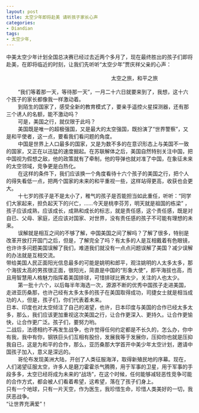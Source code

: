 ```yaml
---
layout: post
title: 太空少年即将赴美 请听孩子家长心声
categories:
- Diandian
tags:
- 太空少年, 
---
```

中美太空少年计划全国总决赛已经过去近两个多月了，现在最终胜出的孩子们即将赴美，在即将临近的时刻，让我们先听听“太空少年”贾庆祥父亲的心声：
<br />
<br />&nbsp;&nbsp;&nbsp;&nbsp;&nbsp;&nbsp;&nbsp;&nbsp;&nbsp;&nbsp;&nbsp;&nbsp;&nbsp;&nbsp;&nbsp;&nbsp;&nbsp;&nbsp;&nbsp;&nbsp;&nbsp;&nbsp;&nbsp;&nbsp;&nbsp;&nbsp;&nbsp; &nbsp;&nbsp;&nbsp; &nbsp;&nbsp;&nbsp; &nbsp;&nbsp;&nbsp; &nbsp;&nbsp;&nbsp; &nbsp;&nbsp;&nbsp; &nbsp;&nbsp;&nbsp; &nbsp;&nbsp;&nbsp; &nbsp;&nbsp;&nbsp; &nbsp;&nbsp;&nbsp; &nbsp;&nbsp;&nbsp; &nbsp;&nbsp;&nbsp; 太空之旅，和平之旅
<br />
<br />&nbsp;&nbsp;&nbsp; &nbsp;&nbsp;&nbsp; “我们等着那一天，等待那一天”，一月二十六日就要来到了，我想，这十六个孩子的家长都像我一样激动着。
<br />&nbsp;&nbsp;&nbsp; &nbsp;&nbsp;&nbsp; 到陌生的国家了，感受全新的教育模式了，要亲手遥控火星探测器，还有那三个诱人的名额，能不激动吗？
<br />&nbsp;&nbsp;&nbsp; &nbsp;&nbsp;&nbsp; 可是，美国之行，就仅限于此吗？
<br />&nbsp;&nbsp;&nbsp; &nbsp;&nbsp;&nbsp; 美国既是唯一的超极强国，又是最大的太空强国，既扮演了“世界警察”，又是和平使者，这一点，要看我们看问题的角度。
<br />&nbsp;&nbsp;&nbsp; &nbsp;&nbsp;&nbsp; 中国是世界上人口最多的国家，又是为数不多的在意识形态上与美国不一致的国家，又正在以迅猛的速度掘起。在苏联解体之后，美国自然特别关注中国，把中国视为假想之敌，他的政策就有了牵制，他的导弹也就对准了中国，在象征未来的太空领域，竞争更是白热化。
<br />&nbsp;&nbsp;&nbsp; &nbsp;&nbsp;&nbsp; 在这样的条件下，我们应该换一个角度看待十六个孩子的美国之行，把个人的得失看低一点，把两个国家的未来的和平重视一些，这样站得更高，收获也会更大。
<br />&nbsp;&nbsp;&nbsp; &nbsp;&nbsp;&nbsp; 十七岁的孩子是不是太小了，稚气的孩子是否能担当如此重任，听听：“同学们大家起来，担负起天下的兴亡，……今天是桃李芬芳，明天就是祖国的栋梁” ，孩子应该成熟，应该成长，成熟和成长的标志，就是责任感，这个责任感，既是对自已、父母、家庭，还应该对国家、对世界，没有责任感的孩子不可能有理想的未来。
<br />&nbsp;&nbsp;&nbsp; &nbsp;&nbsp;&nbsp; 误解就是相互之间的不够了解，中国美国之间了解吗？了解了很多，特别是改革开放打开国门之后，但是，了解完全了吗？有太多的人是互相戴着有色眼镜，也许许多问题美国误解了我们，难道我们就没有一点点问题误解了美国？减少误解的办法就是互相交流。
<br />带给美国人民正面阳光信息最多的可能是姚明和郎平，观注姚明的人太多太多，那个海拔太高的男孩很正面，很阳光，简直是中国的“形象大使”，郎平海拔也高，而且用智慧用人格魅力指挥着美国排球，可惜排球比赛太少，关注的人也太少。
<br />&nbsp;&nbsp;&nbsp; &nbsp;&nbsp;&nbsp; 第一批十六个，以后每半年海选一次，源源不断的优秀中国孩子走进美国，走进亚历桑那，也许己经有太多太多的孩子在美国取得成功，司捷女士就是相当成功的人，但是，孩子们，你们代表着未来。
<br />日本、印度也对太空倾注了自己的渴望，也许，日本印度与美国的合作已经太多太多，那么，我们应该更加重视这次美国之行，让合作更深入、更持久。让合作更愉快，让合作更广泛。孩子们，要努力哟。
<br />二战后，法德相约不再发生战争，也许觉得任何约定都是不长久的，怎么办，你中有我，我中有你，钢铁巨头们互相有股份，发展我等于发展你，压抑你也就是压抑我自已，这是为和平的合作，那么，亚历桑那大学首开中美少年太空计划，邀请中国孩子加入，意义是深远的。
<br />&nbsp;&nbsp;&nbsp; &nbsp;&nbsp;&nbsp; 哥伦布发现美洲大陆，开创了人类征服海洋，取得新殖民地的序幕。现在，人们渴望征服太空，许多人是磨刀霍霍杀气腾腾，用于军事的卫星，用于军事的手段多多，太空已经将成为未来的“战场”，在这个时候，任何能够减轻恶性竞争可能的合作方式，都会被人们看着希望，这希望，落在了孩子们身上。
<br />只有一个地球，只有一片天空，作为医生，我珍惜生命，珍惜人类美好的一切，我厌恶战争。
<br />“让世界充满爱”！